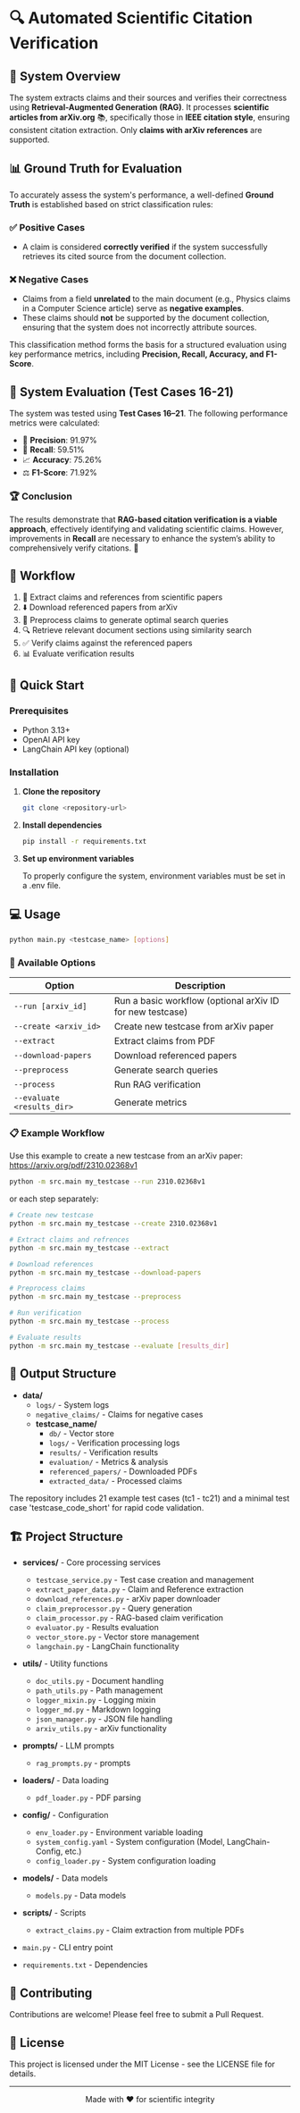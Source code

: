 # **🔍 Automated Scientific Citation Verification**

## **📖 System Overview**

The system extracts claims and their sources and verifies their correctness using **Retrieval-Augmented Generation (RAG)**. It processes **scientific articles from arXiv.org** 📚, specifically those in **IEEE citation style**, ensuring consistent citation extraction. Only **claims with arXiv references** are supported.

## **📊 Ground Truth for Evaluation**

To accurately assess the system's performance, a well-defined **Ground Truth** is established based on strict classification rules:

### ✅ **Positive Cases**

- A claim is considered **correctly verified** if the system successfully retrieves its cited source from the document collection.

### ❌ **Negative Cases**

- Claims from a field **unrelated** to the main document (e.g., Physics claims in a Computer Science article) serve as **negative examples**.
- These claims should **not** be supported by the document collection, ensuring that the system does not incorrectly attribute sources.

This classification method forms the basis for a structured evaluation using key performance metrics, including **Precision, Recall, Accuracy, and F1-Score**.

## **📌 System Evaluation (Test Cases 16-21)**

The system was tested using **Test Cases 16–21**. The following performance metrics were calculated:

- 🎯 **Precision**: 91.97%  
- 🔄 **Recall**: 59.51%  
- 📈 **Accuracy**: 75.26%  
- ⚖️ **F1-Score**: 71.92%  

### **🏆 Conclusion**

The results demonstrate that **RAG-based citation verification is a viable approach**, effectively identifying and validating scientific claims. However, improvements in **Recall** are necessary to enhance the system’s ability to comprehensively verify citations.  🚀

## 🎯 Workflow

1. 📑 Extract claims and references from scientific papers
2. ⬇️ Download referenced papers from arXiv
3. 🔄 Preprocess claims to generate optimal search queries
4. 🔍 Retrieve relevant document sections using similarity search
5. ✅ Verify claims against the referenced papers
6. 📊 Evaluate verification results

## 🚀 Quick Start

### Prerequisites

- Python 3.13+
- OpenAI API key
- LangChain API key (optional)

### Installation

1. **Clone the repository** 

   ```bash
   git clone <repository-url>
   ```

2. **Install dependencies**

   ```bash
   pip install -r requirements.txt
   ```

3. **Set up environment variables**

   To properly configure the system, environment variables must be set in a .env file. 

## 💻 Usage

```bash
python main.py <testcase_name> [options]
```

### 🔧 Available Options

| Option | Description |
|--------|-------------|
| `--run [arxiv_id]` | Run a basic workflow (optional arXiv ID for new testcase) |
| `--create <arxiv_id>` | Create new testcase from arXiv paper |
| `--extract` | Extract claims from PDF |
| `--download-papers` | Download referenced papers |
| `--preprocess` | Generate search queries |
| `--process` | Run RAG verification |
| `--evaluate <results_dir>` | Generate metrics |

### 📋 Example Workflow

Use this example to create a new testcase from an arXiv paper: https://arxiv.org/pdf/2310.02368v1

```bash
python -m src.main my_testcase --run 2310.02368v1
```

or each step separately:

```bash
# Create new testcase
python -m src.main my_testcase --create 2310.02368v1

# Extract claims and refrences
python -m src.main my_testcase --extract

# Download references
python -m src.main my_testcase --download-papers

# Preprocess claims
python -m src.main my_testcase --preprocess

# Run verification
python -m src.main my_testcase --process

# Evaluate results
python -m src.main my_testcase --evaluate [results_dir]
```

## 📁 Output Structure

* **data/**
  * `logs/` - System logs
  * `negative_claims/` - Claims for negative cases
  * **testcase_name/**
    * `db/` - Vector store
    * `logs/` - Verification processing logs
    * `results/` - Verification results
    * `evaluation/` - Metrics & analysis
    * `referenced_papers/` - Downloaded PDFs
    * `extracted_data/` - Processed claims

The repository includes 21 example test cases (tc1 - tc21) and a minimal test case 'testcase_code_short' for rapid code validation.

## 🏗️ Project Structure

- **services/** - Core processing services
  - `testcase_service.py` - Test case creation and management
  - `extract_paper_data.py` - Claim and Reference extraction
  - `download_references.py` - arXiv paper downloader
  - `claim_preprocessor.py` - Query generation
  - `claim_processor.py` - RAG-based claim verification
  - `evaluator.py` - Results evaluation
  - `vector_store.py` - Vector store management
  - `langchain.py` - LangChain functionality

- **utils/** - Utility functions
  - `doc_utils.py` - Document handling
  - `path_utils.py` - Path management
  - `logger_mixin.py` - Logging mixin
  - `logger_md.py` - Markdown logging
  - `json_manager.py` - JSON file handling
  - `arxiv_utils.py` - arXiv functionality

- **prompts/** - LLM prompts
  - `rag_prompts.py` - prompts

- **loaders/** - Data loading
  - `pdf_loader.py` - PDF parsing

- **config/** - Configuration
  - `env_loader.py` - Environment variable loading
  - `system_config.yaml` - System configuration (Model, LangChain-Config, etc.)
  - `config_loader.py` - System configuration loading

- **models/** - Data models
  - `models.py` - Data models

- **scripts/** - Scripts
  - `extract_claims.py` - Claim extraction from multiple PDFs

- `main.py` - CLI entry point
- `requirements.txt` - Dependencies

## 🤝 Contributing

Contributions are welcome! Please feel free to submit a Pull Request.

## 📄 License

This project is licensed under the MIT License - see the LICENSE file for details.

---

<div align="center">
Made with ❤️ for scientific integrity
</div>